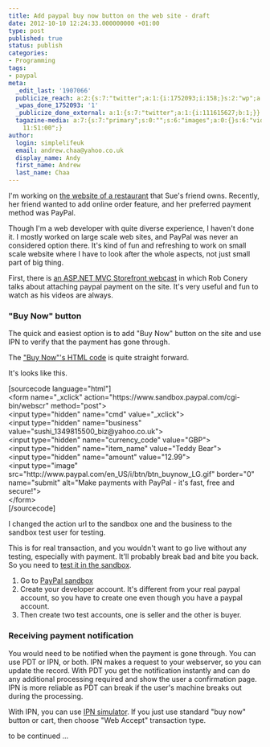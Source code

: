 ```yaml
---
title: Add paypal buy now button on the web site - draft
date: 2012-10-10 12:24:33.000000000 +01:00
type: post
published: true
status: publish
categories:
- Programming
tags:
- paypal
meta:
  _edit_last: '1907066'
  publicize_reach: a:2:{s:7:"twitter";a:1:{i:1752093;i:158;}s:2:"wp";a:1:{i:0;i:6;}}
  _wpas_done_1752093: '1'
  _publicize_done_external: a:1:{s:7:"twitter";a:1:{i:111615627;b:1;}}
  tagazine-media: a:7:{s:7:"primary";s:0:"";s:6:"images";a:0:{}s:6:"videos";a:0:{}s:11:"image_count";i:0;s:6:"author";s:7:"1907066";s:7:"blog_id";s:7:"1833431";s:9:"mod_stamp";s:19:"2012-10-13
    11:51:00";}
author:
  login: simplelifeuk
  email: andrew.chaa@yahoo.co.uk
  display_name: Andy
  first_name: Andrew
  last_name: Chaa
---
```

<p>I'm working on <a href="http://www.sushiwa.co.uk/">the website of a restaurant</a> that Sue's friend owns. Recently, her friend wanted to add online order feature, and her preferred payment method was PayPal. </p>
<p>Though I'm a web developer with quite diverse experience, I haven't done it. I mostly worked on large scale web sites, and PayPal was never an considered option there. It's kind of fun and refreshing to work on small scale website where I have to look after the whole aspects, not just small part of big thing. </p>
<p>First, there is <a href="http://www.asp.net/mvc/videos/mvc-1/aspnet-mvc-storefront/aspnet-mvc-storefront-part-22-restructuring-rerouting-and-paypal">an ASP.NET MVC Storefront webcast</a> in which Rob Conery talks about attaching paypal payment on the site. It's very useful and fun to watch as his videos are always.</p>
<h3>"Buy Now" button</h3>
<p>The quick and easiest option is to add "Buy Now" button on the site and use IPN to verify that the payment has gone through. </p>
<p>The <a href="https://www.paypal.com/cgi-bin/webscr?cmd=_pdn_xclick_techview_outside">"Buy Now"'s HTML code</a> is quite straight forward. </p>
<p>It's looks like this.</p>
<p>[sourcecode language="html"]<br />
&lt;form name=&quot;_xclick&quot; action=&quot;https://www.sandbox.paypal.com/cgi-bin/webscr&quot; method=&quot;post&quot;&gt;<br />
    &lt;input type=&quot;hidden&quot; name=&quot;cmd&quot; value=&quot;_xclick&quot;&gt;<br />
    &lt;input type=&quot;hidden&quot; name=&quot;business&quot; value=&quot;sushi_1349815500_biz@yahoo.co.uk&quot;&gt;<br />
    &lt;input type=&quot;hidden&quot; name=&quot;currency_code&quot; value=&quot;GBP&quot;&gt;<br />
    &lt;input type=&quot;hidden&quot; name=&quot;item_name&quot; value=&quot;Teddy Bear&quot;&gt;<br />
    &lt;input type=&quot;hidden&quot; name=&quot;amount&quot; value=&quot;12.99&quot;&gt;<br />
    &lt;input type=&quot;image&quot; src=&quot;http://www.paypal.com/en_US/i/btn/btn_buynow_LG.gif&quot; border=&quot;0&quot; name=&quot;submit&quot; alt=&quot;Make payments with PayPal - it's fast, free and secure!&quot;&gt;<br />
&lt;/form&gt;<br />
[/sourcecode]</p>
<p>I changed the action url to the sandbox one and the business to the sandbox test user for testing.</p>
<p>This is for real transaction, and you wouldn't want to go live without any testing, especially with payment. It'll probably break bad and bite you back. So you need to <a href="https://www.x.com/developers/paypal/documentation-tools/how-to-guides/how-test-paypal-payments-standard-buttons">test it in the sandbox</a>.</p>
<ol>
<li>Go to <a href="https://developer.paypal.com/">PayPal sandbox</a></li>
<li>Create your developer account. It's different from your real paypal account, so you have to create one even though you have a paypal account.</li>
<li>Then create two test accounts, one is seller and the other is buyer.</li>
</ol>
<h3>Receiving payment notification</h3>
<p>You would need to be notified when the payment is gone through. You can use PDT or IPN, or both. IPN makes a request to your webserver, so you can update the record. With PDT you get the notification instantly and can do any additional processing required and show the user a confirmation page. IPN is more reliable as PDT can break if the user's machine breaks out during the processing.  </p>
<p>With IPN, you can use <a href="https://developer.paypal.com/us/cgi-bin/devscr">IPN simulator</a>. If you just use standard "buy now" button or cart, then choose "Web Accept" transaction type.</p>
<p>to be continued ...</p>
